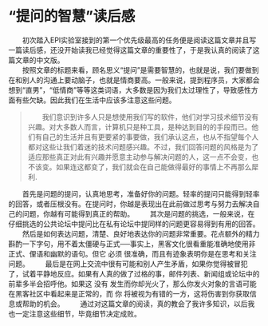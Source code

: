# “提问的智慧”读后感
&emsp;&emsp;初次踏入EPI实验室接到的第一个优先级最高的任务便是阅读这篇文章并且写一篇读后感，还没开始读我已经觉得这篇文章的重要性了，于是我认真的阅读了这篇文章的中文版。  
&emsp;&emsp;按照文章的标题来看，顾名思义“提问”是需要智慧的，也就是说，我们要做到在和别人的沟通上要动脑子，也就是情商要高。一般来说，提到程序员，大家都会想到“直男”，“低情商”等等这类词语，大多数是因为我们太过理性了，导致感性方面有些欠缺。因此我们在生活中应该多注意这些问题。
>&emsp;&emsp;我们意识到许多人只是想使用我们写的软件，他们对学习技术细节没有兴趣。对大多数人而言，计算机只是种工具，是种达到目的的手段而已。他们有自己的生活并且有更要紧的事要做，我们承认这点，也从不指望每个人都对这些让我们着迷的技术问题感兴趣。不过，我们回答问题的风格是为了适应那些真正对此有兴趣并愿意主动参与解决问题的人，这一点不会变，也不该变。如果连这都变了，我们就会在自己能做得最好的事情上不再那么犀利.

&emsp;&emsp;首先是问题的提问，认真地思考，准备好你的问题。轻率的提问只能得到轻率的回答，或者压根没有。在提问时，你越是表现出在此前做过思考与努力去解决自己的问题，你越有可能得到真正的帮助。
&emsp;&emsp;其次是问题的挑选，一般来说，在仔细挑选的公共论坛中提问比在私有论坛中提同样的问题更容易得到有用的回答。
&emsp;&emsp;然后是如何表达问题，清楚、良好地表达你的问题非常重要。花点额外的精力斟酌一下字句，用不着太僵硬与正式──事实上，黑客文化很看重能准确地使用非正式、俚语和幽默的语句。但它 必须 很准确，而且有迹象表明你是在思考和关注问题。
&emsp;&emsp;最后是在网上交流中很有可能和别人产生矛盾，如果你觉得被冒犯了，试着平静地反应。如果有人真的做了过格的事，邮件列表、新闻组或论坛中的前辈多半会招呼他。如果这 没有 发生而你却光火了，那么你发火对象的言语可能在黑客社区中看起来是正常的，而 你 将被视为有错的一方，这将伤害到你获取信息或帮助的机会。
&emsp;&emsp;通过对这篇文章的阅读，真的教会了我许多知识，以后我也一定注意这些细节，毕竟细节决定成败。
